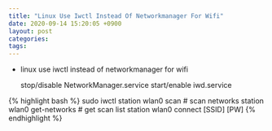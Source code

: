```yaml
---
title: "Linux Use Iwctl Instead Of Networkmanager For Wifi"
date: 2020-09-14 15:20:05 +0900
layout: post
categories: 
tags: 
---
```


-   linux use iwctl instead of networkmanager for wifi

    stop/disable NetworkManager.service
    start/enable iwd.service

{% highlight bash %}
sudo iwctl
station wlan0 scan # scan networks
station wlan0 get-networks # get scan list
station wlan0 connect [SSID] [PW]
{% endhighlight %}

